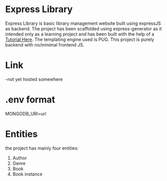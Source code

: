 # Express Library

Express Library is basic library management website built using expressJS as backend. The project has been scaffolded using express-generator as it intended only as a learning project and has been built with the help of a [Tutorial Here](https://developer.mozilla.org/en-US/docs/Learn/Server-side/Express_Nodejs/Tutorial_local_library_website). The templating engine used is PUG. This project is purely backend with no/minimal frontend JS.

# Link
-not yet hosted somewhere


# .env format

MONGODB_URI=url

# Entities

the project has mainly four entities:

1. Author
2. Genre
3. Book
4. Book instance